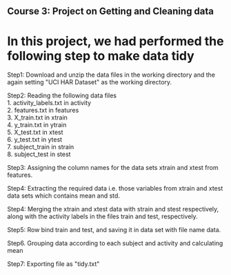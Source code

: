 ## Course 3: Project on Getting and Cleaning data ##

# In this project, we had performed the following step to make data tidy #

Step1: Download and unzip the data files in the working directory and the again         setting "UCI HAR Dataset" as the working directory.

Step2: Reading the following data files    
        1.    activity_labels.txt in activity    
        2.    features.txt in features    
        3.    X_train.txt in xtrain    
        4.    y_train.txt in ytrain    
        5.    X_test.txt in xtest    
        6.    y_test.txt in ytest    
        7.    subject_train in strain    
        8.    subject_test in stest     
        
Step3: Assigning the column names for the data sets xtrain and xtest from               features.
        
Step4: Extracting the required data i.e. those variables from xtrain and xtest          data sets which contains mean and std.

Step4: Merging the xtrain and xtest data with strain and stest respectively,            along with the activity labels in the files train and test,                      respectively.  

Step5: Row bind train and test, and saving it in data set with file name data.

Step6. Grouping data according to each subject and activity and calculating mean

Step7: Exporting file as "tidy.txt"
        

